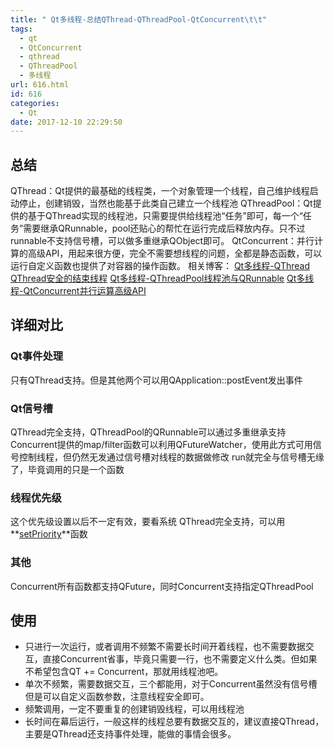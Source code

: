 ```yaml
---
title: " Qt多线程-总结QThread-QThreadPool-QtConcurrent\t\t"
tags:
  - qt
  - QtConcurrent
  - qthread
  - QThreadPool
  - 多线程
url: 616.html
id: 616
categories:
  - Qt
date: 2017-12-10 22:29:50
---
```


总结
--

QThread：Qt提供的最基础的线程类，一个对象管理一个线程，自己维护线程启动停止，创建销毁，当然也能基于此类自己建立一个线程池 QThreadPool：Qt提供的基于QThread实现的线程池，只需要提供给线程池“任务”即可，每一个“任务”需要继承QRunnable，pool还贴心的帮忙在运行完成后释放内存。只不过runnable不支持信号槽，可以做多重继承QObject即可。 QtConcurrent：并行计算的高级API，用起来很方便，完全不需要想线程的问题，全都是静态函数，可以运行自定义函数也提供了对容器的操作函数。 相关博客： [Qt多线程-QThread](http://techieliang.com/2017/12/592/ "Qt多线程-QThread-Techie亮博客") [QThread安全的结束线程](http://techieliang.com/2017/12/599/ "QThread安全的结束线程-Techie亮博客") [Qt多线程-QThreadPool线程池与QRunnable](http://techieliang.com/2017/12/605/ "Qt多线程-QThreadPool线程池与QRunnable-Techie亮博客") [Qt多线程-QtConcurrent并行运算高级API](http://techieliang.com/2017/12/608/ "Qt多线程-QtConcurrent并行运算高级API-Techie亮博客")

详细对比
----

### Qt事件处理

只有QThread支持。但是其他两个可以用QApplication::postEvent发出事件

### Qt信号槽

QThread完全支持，QThreadPool的QRunnable可以通过多重继承支持 Concurrent提供的map/filter函数可以利用QFutureWatcher，使用此方式可用信号控制线程，但仍然无发通过信号槽对线程的数据做修改 run就完全与信号槽无缘了，毕竟调用的只是一个函数

### 线程优先级

这个优先级设置以后不一定有效，要看系统 QThread完全支持，可以用**[setPriority](http://doc.qt.io/qt-5/qthread.html#setPriority)**函数

### 其他

Concurrent所有函数都支持QFuture，同时Concurrent支持指定QThreadPool

使用
--

*   只进行一次运行，或者调用不频繁不需要长时间开着线程，也不需要数据交互，直接Concurrent省事，毕竟只需要一行，也不需要定义什么类。但如果不希望包含QT += Concurrent，那就用线程池吧。
*   单次不频繁，需要数据交互，三个都能用，对于Concurrent虽然没有信号槽但是可以自定义函数参数，注意线程安全即可。
*   频繁调用，一定不要重复的创建销毁线程，可以用线程池
*   长时间在幕后运行，一般这样的线程总要有数据交互的，建议直接QThread，主要是QThread还支持事件处理，能做的事情会很多。